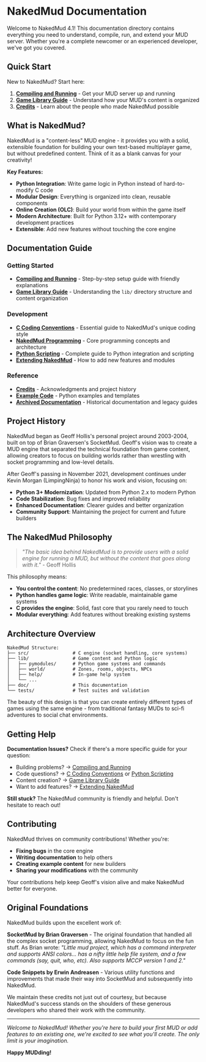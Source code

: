 # NakedMud Documentation

Welcome to NakedMud 4.1! This documentation directory contains everything you need to understand, compile, run, and extend your MUD server. Whether you're a complete newcomer or an experienced developer, we've got you covered.

## Quick Start

New to NakedMud? Start here:

1. **[Compiling and Running](compiling_and_running.md)** - Get your MUD server up and running
2. **[Game Library Guide](game_library.md)** - Understand how your MUD's content is organized
3. **[Credits](../CREDITS.md)** - Learn about the people who made NakedMud possible

## What is NakedMud?

NakedMud is a "content-less" MUD engine - it provides you with a solid, extensible foundation for building your own text-based multiplayer game, but without predefined content. Think of it as a blank canvas for your creativity!

**Key Features:**
- **Python Integration**: Write game logic in Python instead of hard-to-modify C code
- **Modular Design**: Everything is organized into clean, reusable components
- **Online Creation (OLC)**: Build your world from within the game itself
- **Modern Architecture**: Built for Python 3.12+ with contemporary development practices
- **Extensible**: Add new features without touching the core engine

## Documentation Guide

### Getting Started
- **[Compiling and Running](compiling_and_running.md)** - Step-by-step setup guide with friendly explanations
- **[Game Library Guide](game_library.md)** - Understanding the `lib/` directory structure and content organization

### Development
- **[C Coding Conventions](c_coding_conventions.md)** - Essential guide to NakedMud's unique coding style
- **[NakedMud Programming](nakedmud_programming.md)** - Core programming concepts and architecture
- **[Python Scripting](nakedmud_python.md)** - Complete guide to Python integration and scripting
- **[Extending NakedMud](extending_nakedmud.md)** - How to add new features and modules

### Reference
- **[Credits](../CREDITS.md)** - Acknowledgments and project history
- **[Example Code](example-py/)** - Python examples and templates
- **[Archived Documentation](archived/)** - Historical documentation and legacy guides

## Project History

NakedMud began as Geoff Hollis's personal project around 2003-2004, built on top of Brian Graversen's SocketMud. Geoff's vision was to create a MUD engine that separated the technical foundation from game content, allowing creators to focus on building worlds rather than wrestling with socket programming and low-level details.

After Geoff's passing in November 2021, development continues under Kevin Morgan (LimpingNinja) to honor his work and vision, focusing on:

- **Python 3+ Modernization**: Updated from Python 2.x to modern Python
- **Code Stabilization**: Bug fixes and improved reliability  
- **Enhanced Documentation**: Clearer guides and better organization
- **Community Support**: Maintaining the project for current and future builders

## The NakedMud Philosophy

> *"The basic idea behind NakedMud is to provide users with a solid engine for running a MUD, but without the content that goes along with it."* - Geoff Hollis

This philosophy means:

- **You control the content**: No predetermined races, classes, or storylines
- **Python handles game logic**: Write readable, maintainable game systems
- **C provides the engine**: Solid, fast core that you rarely need to touch
- **Modular everything**: Add features without breaking existing systems

## Architecture Overview

```
NakedMud Structure:
├── src/                # C engine (socket handling, core systems)
├── lib/                # Game content and Python logic
│   ├── pymodules/      # Python game systems and commands
│   ├── world/          # Zones, rooms, objects, NPCs
│   ├── help/           # In-game help system
│   └── ...
├── doc/                # This documentation
└── tests/              # Test suites and validation
```

The beauty of this design is that you can create entirely different types of games using the same engine - from traditional fantasy MUDs to sci-fi adventures to social chat environments.

## Getting Help

**Documentation Issues?** Check if there's a more specific guide for your question:
- Building problems? → [Compiling and Running](compiling_and_running.md)
- Code questions? → [C Coding Conventions](c_coding_conventions.md) or [Python Scripting](nakedmud_python.md)
- Content creation? → [Game Library Guide](game_library.md)
- Want to add features? → [Extending NakedMud](extending_nakedmud.md)

**Still stuck?** The NakedMud community is friendly and helpful. Don't hesitate to reach out!

## Contributing

NakedMud thrives on community contributions! Whether you're:
- **Fixing bugs** in the core engine
- **Writing documentation** to help others
- **Creating example content** for new builders
- **Sharing your modifications** with the community

Your contributions help keep Geoff's vision alive and make NakedMud better for everyone.

## Original Foundations

NakedMud builds upon the excellent work of:

**SocketMud by Brian Graversen** - The original foundation that handled all the complex socket programming, allowing NakedMud to focus on the fun stuff. As Brian wrote: *"Little mud project, which has a command interpreter and supports ANSI colors... has a nifty little help file system, and a few commands (say, quit, who, etc). Also supports MCCP version 1 and 2."*

**Code Snippets by Erwin Andreasen** - Various utility functions and improvements that made their way into SocketMud and subsequently into NakedMud.

We maintain these credits not just out of courtesy, but because NakedMud's success stands on the shoulders of these generous developers who shared their work with the community.

---

*Welcome to NakedMud! Whether you're here to build your first MUD or add features to an existing one, we're excited to see what you'll create. The only limit is your imagination.*

**Happy MUDding!**
